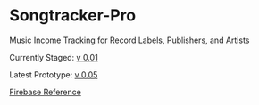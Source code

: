 # Songtracker-Pro
Music Income Tracking for Record Labels, Publishers, and Artists

Currently Staged: [v 0.01](https://songtracker-pro.web.app/login/)

Latest Prototype: [v 0.05](https://planettelex.github.io/Songtracker-Pro/prototypes/v_0.05/#g=1&p=login)

[Firebase Reference](https://firebase.google.com/docs/cli#initialize_a_firebase_project)
